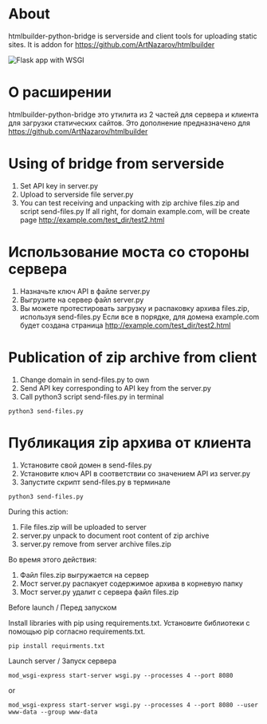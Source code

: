 # About

htmlbuilder-python-bridge is serverside and client tools for uploading static sites. 
It is addon for https://github.com/ArtNazarov/htmlbuilder

![Flask app with WSGI](http://apprr.rf.gd/flask.png)

# О расширении

htmlbuilder-python-bridge это утилита из 2 частей для сервера и клиента для загрузки статических сайтов. 
Это дополнение предназначено для https://github.com/ArtNazarov/htmlbuilder


# Using of bridge from serverside

1. Set API key in server.py
2. Upload to serverside file server.py
3. You can test receiving and unpacking with zip archive files.zip and script send-files.py
If all right, for domain example.com, will be create page http://example.com/test_dir/test2.html


# Использование моста со стороны сервера

1. Назначьте ключ API в файле server.py
2. Выгрузите на сервер файл server.py
3. Вы можете протестировать загрузку и распаковку архива files.zip, используя send-files.py
Если все в порядке, для домена example.com будет создана страница http://example.com/test_dir/test2.html


# Publication of zip archive from client

1. Change domain in send-files.py to own
2. Send API key corresponding to API key from the server.py
2. Call python3 script send-files.py in terminal

```
python3 send-files.py
```

# Публикация zip архива от клиента

1. Установите свой домен в send-files.py
2. Установите ключ API в соответствии со значением API из server.py
2. Запустите скрипт send-files.py в терминале

```
python3 send-files.py
```

During this action:

1. File files.zip will be uploaded to server
2. server.py unpack to document root content of zip archive
3. server.py remove from server archive files.zip

Во время этого действия:

1. Файл files.zip выгружается на сервер
2. Мост server.py распакует содержимое архива в корневую папку
3. Мост server.py удалит с сервера файл files.zip

Before launch / Перед запуском

Install libraries with pip using requirements.txt.
Установите библиотеки с помощью pip согласно requirements.txt.
```
pip install requirments.txt
```

Launch server / Запуск сервера
```
mod_wsgi-express start-server wsgi.py --processes 4 --port 8080
```

or

```
mod_wsgi-express start-server wsgi.py --processes 4 --port 8080 --user www-data --group www-data
```
